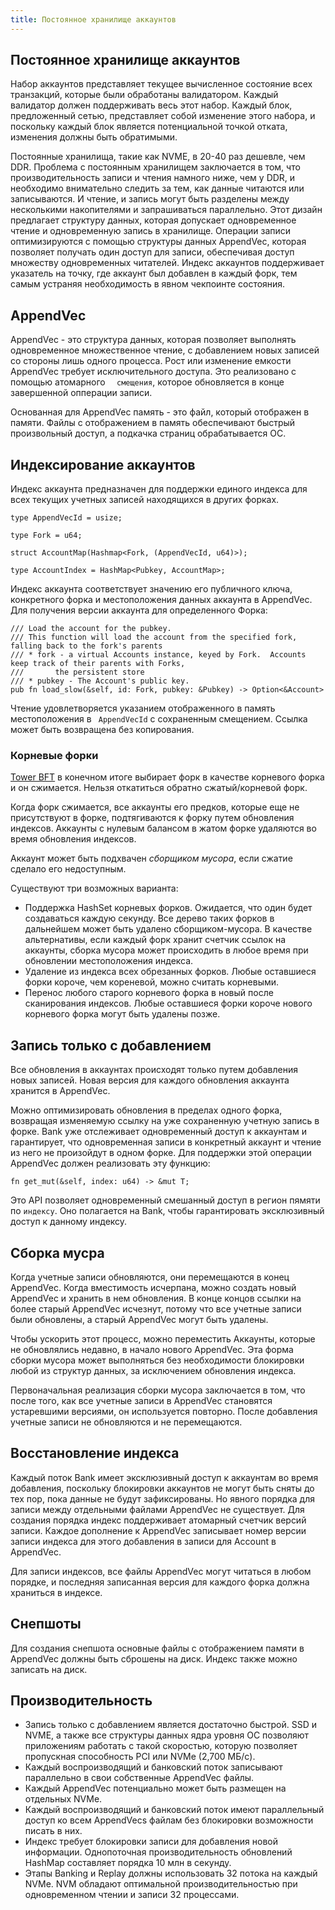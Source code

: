 ```yaml
---
title: Постоянное хранилище аккаунтов
---
```


## Постоянное хранилище аккаунтов

Набор аккаунтов представляет текущее вычисленное состояние всех транзакций, которые были обработаны валидатором. Каждый валидатор должен поддерживать весь этот набор. Каждый блок, предложенный сетью, представляет собой изменение этого набора, и поскольку каждый блок является потенциальной точкой отката, изменения должны быть обратимыми.

Постоянные хранилища, такие как NVME, в 20-40 раз дешевле, чем DDR. Проблема с постоянным хранилищем заключается в том, что производительность записи и чтения намного ниже, чем у DDR, и необходимо внимательно следить за тем, как данные читаются или записываются. И чтение, и запись могут быть разделены между несколькими накопителями и запрашиваться параллельно. Этот дизайн предлагает структуру данных, которая допускает одновременное чтение и одновременную запись в хранилище. Операции записи оптимизируются с помощью структуры данных AppendVec, которая позволяет получать один доступ для записи, обеспечивая доступ множеству одновременных читателей. Индекс аккаунтов поддерживает указатель на точку, где аккаунт был добавлен в каждый форк, тем самым устраняя необходимость в явном чекпоинте состояния.

## AppendVec

AppendVec - это структура данных, которая позволяет выполнять одновременное множественное чтение, с добавлением новых записей со стороны лишь одного процесса. Рост или изменение емкости AppendVec требует исключительного доступа. Это реализовано с помощью атомарного ` 
смещения`, которое обновляется в конце завершенной опперации записи.

Основанная для AppendVec память - это файл, который отображен в памяти. Файлы с отображением в память обеспечивают быстрый произвольный доступ, а подкачка страниц обрабатывается ОС.

## Индексирование аккаунтов

Индекс аккаунта предназначен для поддержки единого индекса для всех текущих учетных записей находящихся в других форках.

```text
type AppendVecId = usize;

type Fork = u64;

struct AccountMap(Hashmap<Fork, (AppendVecId, u64)>);

type AccountIndex = HashMap<Pubkey, AccountMap>;
```

Индекс аккаунта соответствует значению его публичного ключа, конкретного форка и местоположения данных аккаунта в AppendVec. Для получения версии аккаунта для определенного Форка:

```text
/// Load the account for the pubkey.
/// This function will load the account from the specified fork, falling back to the fork's parents
/// * fork - a virtual Accounts instance, keyed by Fork.  Accounts keep track of their parents with Forks,
///       the persistent store
/// * pubkey - The Account's public key.
pub fn load_slow(&self, id: Fork, pubkey: &Pubkey) -> Option<&Account>
```

Чтение удовлетворяется указанием отображенного в память местоположения в ` AppendVecId` с сохраненным смещением. Ссылка может быть возвращена без копирования.

### Корневые форки

[Tower BFT](tower-bft.md) в конечном итоге выбирает форк в качестве корневого форка и он сжимается. Нельзя откатиться обратно сжатый/корневой форк.

Когда форк сжимается, все аккаунты его предков, которые еще не присутствуют в форке, подтягиваются к форку путем обновления индексов. Аккаунты с нулевым балансом в жатом форке удаляются во время обновления индексов.

Аккаунт может быть подхвачен _сборщиком мусора_, если сжатие сделало его недоступным.

Существуют три возможных варианта:

- Поддержка HashSet корневых форков. Ожидается, что один будет создаваться каждую секунду. Все дерево таких форков в дальнейшем может быть удалено сборщиком-мусора. В качестве альтернативы, если каждый форк хранит счетчик ссылок на аккаунты, сборка мусора может происходить в любое время при обновлении местоположения индекса.
- Удаление из индекса всех обрезанных форков. Любые оставшиеся форки короче, чем кореневой, можно считать корневыми.
- Перенос любого старого корневого форка в новый после сканирования индексов. Любые оставшиеся форки короче нового корневого форка могут быть удалены позже.

## Запись только с добавлением

Все обновления в аккаунтах происходят только путем добавления новых записей. Новая версия для каждого обновления аккаунта хранится в AppendVec.

Можно оптимизировать обновления в пределах одного форка, возвращая изменяемую ссылку на уже сохраненную учетную запись в форке. Bank уже отслеживает одновременный доступ к аккаунтам и гарантирует, что одновременная записи в конкретный аккаунт и чтение из него не произойдут в одном форке. Для поддержки этой операции AppendVec должен реализовать эту функцию:

```text
fn get_mut(&self, index: u64) -> &mut T;
```

Это API позволяет одновременный смешанный доступ в регион пямяти по `индексу`. Оно полагается на Bank, чтобы гарантировать эксклюзивный доступ к данному индексу.

## Сборка мусра

Когда учетные записи обновляются, они перемещаются в конец AppendVec. Когда вместимость исчерпана, можно создать новый AppendVec и хранить в нем обновления. В конце концов ссылки на более старый AppendVec исчезнут, потому что все учетные записи были обновлены, а старый AppendVec могут быть удалены.

Чтобы ускорить этот процесс, можно переместить Аккаунты, которые не обновлялись недавно, в начало нового AppendVec. Эта форма сборки мусора может выполняться без необходимости блокировки любой из структур данных, за исключением обновления индекса.

Первоначальная реализация сборки мусора заключается в том, что после того, как все учетные записи в AppendVec становятся устаревшими версиями, он используется повторно. После добавления учетные записи не обновляются и не перемещаются.

## Восстановление индекса

Каждый поток Bank имеет эксклюзивный доступ к аккаунтам во время добавления, поскольку блокировки аккаунтов не могут быть сняты до тех пор, пока данные не будут зафиксированы. Но явного порядка для записи между отдельными файлами AppendVec не существует. Для создания порядка индекс поддерживает атомарный счетчик версий записи. Каждое дополнение к AppendVec записывает номер версии записи индекса для этого добавления в записи для Account в AppendVec.

Для записи индексов, все файлы AppendVec могут читаться в любом порядке, и последняя записанная версия для каждого форка должна храниться в индексе.

## Снепшоты

Для создания снепшота основные файлы с отображением памяти в AppendVec должны быть сброшены на диск. Индекс также можно записать на диск.

## Производительность

- Запись только с добавлением является достаточно быстрой. SSD и NVME, а также все структуры данных ядра уровня ОС позволяют приложениям работать с такой скоростью, которую позволяет пропускная способность PCI или NVMe \(2,700 МБ/с\).
- Каждый воспроизводящий и банковский поток записывают параллельно в свои собственные AppendVec файлы.
- Каждый AppendVec потенциально может быть размещен на отдельных NVMe.
- Каждый воспроизводящий и банковский поток имеют параллельный доступ ко всем AppendVecs файлам без блокировки возможности писать в них.
- Индекс требует блокировки записи для добавления новой информации. Однопоточная производительность обновлений HashMap составляет порядка 10 млн в секунду.
- Этапы Banking и Replay должны использовать 32 потока на каждый NVMe. NVM обладают оптимальной производительностью при одновременном чтении и записи 32 процессами.
